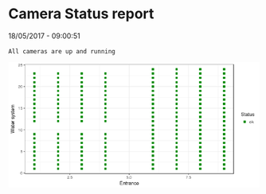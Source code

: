 Camera Status report
================
18/05/2017 - 09:00:51

    All cameras are up and running

![](camreport_files/figure-markdown_github/unnamed-chunk-2-1.png)

